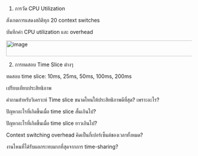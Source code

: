 1. การวัด CPU Utilization

สังเกตการแสดงสถิติทุก 20 context switches

บันทึกค่า CPU utilization และ overhead

<img width="539" height="43" alt="image" src="https://github.com/user-attachments/assets/f2a884d1-fa6a-4afa-a551-6a750668e18d" />

2. การทดสอบ Time Slice ต่างๆ

ทดสอบ time slice: 10ms, 25ms, 50ms, 100ms, 200ms

เปรียบเทียบประสิทธิภาพ

คำถามสำหรับวิเคราะห์
Time slice ขนาดไหนให้ประสิทธิภาพดีที่สุด? เพราะอะไร?

ปัญหาอะไรที่เกิดขึ้นเมื่อ time slice สั้นเกินไป?

ปัญหาอะไรที่เกิดขึ้นเมื่อ time slice ยาวเกินไป?

Context switching overhead คิดเป็นกี่เปอร์เซ็นต์ของเวลาทั้งหมด?

งานไหนที่ได้รับผลกระทบมากที่สุดจากการ time-sharing?
